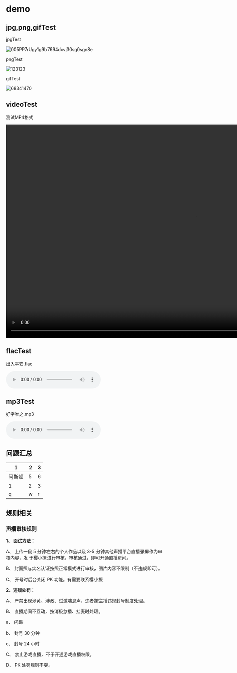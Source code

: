 # demo

## jpg,png,gifTest

jpgTest

![005PP7rUgy1g9b7694dxvj30sg0sgn8e](README.assets/005PP7rUgy1g9b7694dxvj30sg0sgn8e.jpg)

pngTest

![123123](README.assets/123123.png)

gifTest

![68341470](README.assets/68341470.gif)

## videoTest

测试MP4格式

<video controls width="1200" height="675" src="Action 2019-8-26 23-01-14.mp4"></video>

## flacTest

出入平安.flac

<audio controls src="%E5%B0%8F%E9%AD%82%20_%20%E8%A3%82%E5%A4%A9%20-%20%E5%87%BA%E5%85%A5%E5%B9%B3%E5%AE%89.flac"></audio>

## mp3Test

好字唯之.mp3

<audio controls src="%E5%BF%98%E5%B7%9D%E9%A3%8E%E5%8D%8E%E5%BD%95%20-%20%E3%80%90%E6%B5%B7%E4%BC%8A%E5%8E%9F%E5%88%9B%E3%80%91%E5%A5%BD%E5%AD%97%E5%94%AF%E4%B9%8B%E3%80%90%E5%BF%98%E5%B7%9D%E9%A3%8E%E5%8D%8E%E5%BD%95%E3%80%91.mp3"></audio>

## 问题汇总



| 1      | 2    | 3    |
| ------ | ---- | ---- |
| 阿斯顿 | 5    | 6    |
| 1      | 2    | 3    |
| q      | w    | r    |



## 规则相关

### 声播审核规则

**1、 面试方法：**

A、 上传一段 5 分钟左右的个人作品以及 3-5 分钟其他声播平台直播录屏作为审核内容，发
于樱小撩进行审核，审核通过，即可开通直播房间。

B、 封面照与实名认证按照正常模式进行审核，图片内容不限制（不违规即可）。

C、 开号时后台关闭 PK 功能。有需要联系樱小撩

**2、违规处罚：**

A、 严禁出现涉黄、涉政、过激喘息声，违者按主播违规封号制度处理。

B、  直播期间不互动，按消极怠播、挂麦时处理。

a、 闪踢

b、 封号 30 分钟

c、 封号 24 小时

C、 禁止游戏直播，不予开通游戏直播权限。

D、 PK 处罚规则不变。